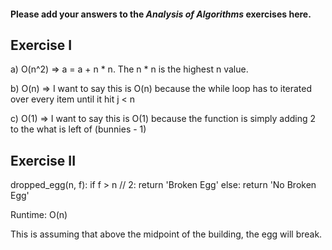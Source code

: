 #### Please add your answers to the ***Analysis of  Algorithms*** exercises here.

## Exercise I

a) O(n^2) => a = a + n * n. The n * n is the highest n value.


b) O(n) => I want to say this is O(n) because the while loop has to iterated over every item until it hit j < n


c) O(1) => I want to say this is O(1) because the function is simply adding 2 to the what is left of (bunnies - 1)

## Exercise II
dropped_egg(n, f):
    if f > n // 2:
        return 'Broken Egg'
    else:
        return 'No Broken Egg'

Runtime: O(n)

This is assuming that above the midpoint of the building, the egg will break.